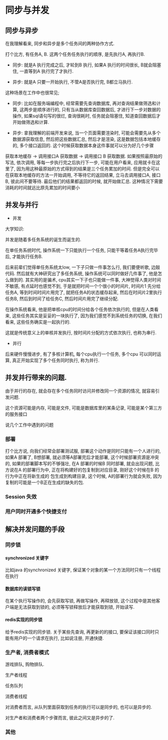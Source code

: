 # 同步与并发

## 同步与异步

在我理解看来, 同步和异步是多个任务间的两种协作方式.

打个比方, 有任务A, B. 这两个任务任务执行的顺序, 是先执行A, 再执行B.

- 同步: 就是A 执行完成之后, 才轮到B 执行, 如果A 执行的时间很长, B就会阻塞住, 一直等到A 执行完了才执行.

- 异步: 就是A 只要一开始执行, 不管A是否执行完, B都立马执行.

这种场景在工作中也很常见;

- 同步: 比如在服务端编程中, 经常需要先查询数据库, 再对查询结果做筛选和计算, 这两步是顺序进行的, 只有当从数据库查回数据后, 才进行下一步对数据的操作, 如果sql语句写的很烂, 查询很耗时, 任务就会阻塞住, 知道查回数据后才开始做筛选和计算.

- 异步: 拿我理解的前端开发来说, 当一个页面需要渲染时, 可能会需要先从多个数据源获取信息, 然后把这些数据汇总, 然后才是渲染, 这是数据包括本地缓存的, 多个接口返回的. 这个时候获取数据本身这件事就可以分为好几个步骤

获取本地缓存 -> 调用接口A 获取数据 -> 调用接口 B 获取数据. 如果按照最原始的写法, 依次调用, 等每一步执行完之后执行下一步, 可能在用户看来, 应用就卡在这里了, 因为用这种最原始的方式得到的结果是三个任务累加的时间. 但是完全可以在获取本地缓存的方法一开始调用, 不等待它的返回结果, 立马去调用接口A, 接口B, 彼此间不要等待. 最后他们的结果都返回的时候, 就开始做汇总. 这种情况下需要消耗的时间就远比原先累加的时间要小


## 并发与并行

- 并发

大学知识:

并发是随着多任务系统的诞生而诞生的.

在单任务系统时代, 操作系统一下只能执行一个任务, 只能干等着任务A执行完毕后, 才能执行任务B.

后来前辈们觉得单任务系统太low, 一下子只做一件事怎么行, 我们要便听歌, 边敲代码. 然后就有大神研究出了多任务系统, 操作系统可以同时做好几件事了, 他是怎么做到的. 其实用的是骗术, cpu其实一下子也只能做一件事, 大神觉得人类对时间不敏感, 有点延时也感觉不到, 于是就把时间一个个很小的时间片, 时间片1 先分给任务A, 等到时间时间片用完了, 就把任务A的状态缓存起来, 然后在时间片2里执行任务B, 然后到时间了给任务C, 然后时间片用完了继续分配.

在操作系统看来, 他是把单核cpu的时间分给各个任务依次执行的, 但是在人类看来, 这些任务其实是妥妥的一块执行了, 因为我们感觉不到系统任务的切换, 在我们看来, 这些任务确实是一起执行的. 

这就是传统意义上的单核并发执行, 按时间片分配的方式依次执行, 也称为串行.

- 并行

后来硬件慢慢进步, 有了多核计算机, 每个cpu执行一个任务, 多个cpu 可以同时运算, 真正开始实现了多个任务同时执行, 称为并行.

## 并发并行带来的问题.

由于并行的存在, 就会存在多个任务同时访问并修改同一个资源的情况, 就容易引发问题.

这个资源可能是内存, 可能是文件, 可能是数据库里的某条记录, 可能是某个第三方的服务接口

说几个工作中遇到的问题

### 部署

打个比方说, 向我们经常会部署测试服, 部署这个动作是同时只能有一个人进行的, 如果A 部署了, B想部署, 就必须等A部署完后才能部署, 这个时候部署资源是冲突的, 如果的部署脚本写的不够强壮, 在A 部署的时候B 同时部署, 就会出现问题, 比方说在A 的部署行为中, 正在将构建好的包复制到对应目录, 刚好这个时候在B 的行为中正在将新生成的 包生成到构建目录, 这个时候, A的部署行为就会失败, 因为复制的可能是一个B正在生成的缺失的包. 

### Session 失效

### 用户同时开通多个快捷支付

## 解决并发问题的手段

### 同步锁

#### synchronized 关键字

比如java 的synchronized 关键字, 保证某个对象的某一个方法同时只有一个线程在执行

#### 数据库的读锁写锁

在某个执行写操作的, 会先获取写锁, 再做写操作, 再释放锁, 这个过程中是其他客户端是无法获取到锁的, 必须等写锁释放后才能获取到锁, 开始读写.

#### redis实现的同步锁

给予redis实现的同步锁. 关于某些先查询, 再更新的的接口, 要保证该接口同时只能有用户的一个请求在执行, 比如说注册, 开通快捷.


### 生产者, 消费者模式

游戏排队, 购物排队.

生产者线程

任务队列

消费者线程

对消费者而言, 从队列里面获取到任务的执行可以是同步的, 也可以是异步的.

对生产者和消费者两个步骤而言, 彼此之间又是异步的了.


### 其他

